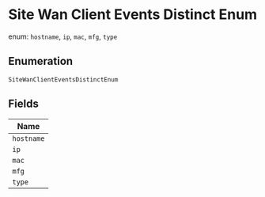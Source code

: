 
# Site Wan Client Events Distinct Enum

enum: `hostname`, `ip`, `mac`, `mfg`, `type`

## Enumeration

`SiteWanClientEventsDistinctEnum`

## Fields

| Name |
|  --- |
| `hostname` |
| `ip` |
| `mac` |
| `mfg` |
| `type` |

